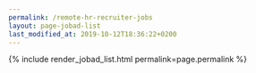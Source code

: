 ```yaml
---
permalink: /remote-hr-recruiter-jobs
layout: page-jobad-list
last_modified_at: 2019-10-12T18:36:22+0200
---
```

{% include render_jobad_list.html permalink=page.permalink %}
